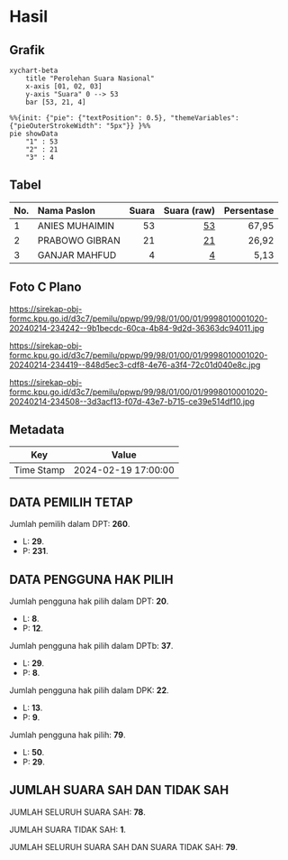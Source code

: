 # Hasil

## Grafik

```mermaid
xychart-beta
    title "Perolehan Suara Nasional"
    x-axis [01, 02, 03]
    y-axis "Suara" 0 --> 53
    bar [53, 21, 4]
```

```mermaid
%%{init: {"pie": {"textPosition": 0.5}, "themeVariables": {"pieOuterStrokeWidth": "5px"}} }%%
pie showData
    "1" : 53
    "2" : 21
    "3" : 4
```

## Tabel

| No. | Nama Paslon    | Suara | Suara (raw) | Persentase |
|:--- |:-------------- | -----:| -----------:| ----------:|
| 1   | ANIES MUHAIMIN | 53    | [53][p-1]   | 67,95      |
| 2   | PRABOWO GIBRAN | 21    | [21][p-2]   | 26,92      |
| 3   | GANJAR MAHFUD  | 4     | [4][p-3]    | 5,13       |


[p-1]: https://github.com/gigit-pemilu/pemilu-2024/blob/main/pilpres/hitung-suara/sub/99-luar-negeri/sub/98-riyadh-arab-saudi/sub/01-riyadh-arab-saudi/sub/0001-riyadh-arab-saudi/sub/020-ksk-010/sub/paslon-1.txt
[p-2]: https://github.com/gigit-pemilu/pemilu-2024/blob/main/pilpres/hitung-suara/sub/99-luar-negeri/sub/98-riyadh-arab-saudi/sub/01-riyadh-arab-saudi/sub/0001-riyadh-arab-saudi/sub/020-ksk-010/sub/paslon-2.txt
[p-3]: https://github.com/gigit-pemilu/pemilu-2024/blob/main/pilpres/hitung-suara/sub/99-luar-negeri/sub/98-riyadh-arab-saudi/sub/01-riyadh-arab-saudi/sub/0001-riyadh-arab-saudi/sub/020-ksk-010/sub/paslon-3.txt

## Foto C Plano

https://sirekap-obj-formc.kpu.go.id/d3c7/pemilu/ppwp/99/98/01/00/01/9998010001020-20240214-234242--9b1becdc-60ca-4b84-9d2d-36363dc94011.jpg

https://sirekap-obj-formc.kpu.go.id/d3c7/pemilu/ppwp/99/98/01/00/01/9998010001020-20240214-234419--848d5ec3-cdf8-4e76-a3f4-72c01d040e8c.jpg

https://sirekap-obj-formc.kpu.go.id/d3c7/pemilu/ppwp/99/98/01/00/01/9998010001020-20240214-234508--3d3acf13-f07d-43e7-b715-ce39e514df10.jpg


## Metadata

| Key        | Value               |
| ---------- | ------------------- |
| Time Stamp | 2024-02-19 17:00:00 |


## DATA PEMILIH TETAP

Jumlah pemilih dalam DPT: **260**.
 * L: **29**.
 * P: **231**.

## DATA PENGGUNA HAK PILIH

Jumlah pengguna hak pilih dalam DPT: **20**.
 * L: **8**.
 * P: **12**.

Jumlah pengguna hak pilih dalam DPTb: **37**.
 * L: **29**.
 * P: **8**.

Jumlah pengguna hak pilih dalam DPK: **22**.
 * L: **13**.
 * P: **9**.

Jumlah pengguna hak pilih: **79**.
 * L: **50**.
 * P: **29**.

## JUMLAH SUARA SAH DAN TIDAK SAH

JUMLAH SELURUH SUARA SAH: **78**.

JUMLAH SUARA TIDAK SAH: **1**.

JUMLAH SELURUH SUARA SAH DAN SUARA TIDAK SAH: **79**.


